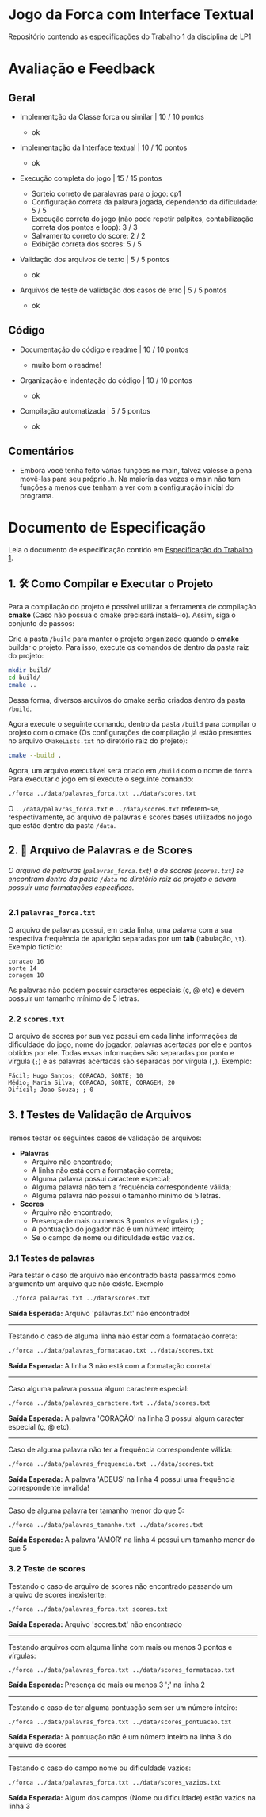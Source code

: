 # Jogo da Forca com Interface Textual
Repositório contendo as especificações do Trabalho 1 da disciplina de LP1

# Avaliação e Feedback

## Geral

- Implementção da Classe forca ou similar | 10 / 10 pontos
	- ok

- Implementação da Interface textual | 10 / 10 pontos
	- ok

- Execução completa do jogo | 15 / 15 pontos
	- Sorteio correto de paralavras para o jogo: cp1
	- Configuração correta da palavra jogada, dependendo da dificuldade:  5 / 5 
	- Execução correta do jogo (não pode repetir palpites, contabilização correta dos pontos e loop): 3 / 3
	- Salvamento correto do score: 2 / 2
	- Exibição correta dos scores: 5 / 5

- Validação dos arquivos de texto | 5 / 5 pontos
	- ok

- Arquivos de teste de validação dos casos de erro | 5 / 5 pontos
	- ok

## Código

- Documentação do código e readme | 10 / 10 pontos
	- muito bom o readme!

- Organização e indentação do código | 10 / 10 pontos
	- ok

- Compilação automatizada | 5 / 5 pontos
	- ok
	
## Comentários
- Embora você tenha feito várias funções no main, talvez valesse a pena movê-las para seu próprio .h. Na maioria das vezes o main não tem funções a
menos que tenham a ver com a configuração inicial do programa.

# Documento de Especificação

Leia o documento de especificação contido em [Especificação do Trabalho 1](https://docs.google.com/document/d/1aa51VNLQ_jpZaEuGkMz2KE8feAkE48-TENZ9eqn48nk/edit?usp=sharing).



## 1. :hammer_and_wrench: Como Compilar e Executar o Projeto

Para a compilação do projeto é possível utilizar a ferramenta de compilação **cmake** (Caso não possua o cmake precisará instalá-lo). Assim, siga o conjunto de passos:

Crie a pasta `/build` para manter o projeto organizado quando o **cmake** buildar o projeto. Para isso, execute os comandos de dentro da pasta raiz do projeto:

```bash
mkdir build/
cd build/
cmake ..
```

Dessa forma, diversos arquivos do cmake serão criados dentro da pasta `/build`. 

Agora execute o seguinte comando, dentro da pasta `/build` para compilar o projeto com o cmake (Os configurações de compilação já estão presentes no arquivo `CMakeLists.txt` no diretório raiz do projeto):

```bash
cmake --build . 
```

Agora, um arquivo executável será criado em `/build` com o nome de `forca`. Para executar o jogo em sí execute o seguinte comando:

```bash
./forca ../data/palavras_forca.txt ../data/scores.txt
```

O `../data/palavras_forca.txt`  e `../data/scores.txt` referem-se, respectivamente, ao arquivo de palavras e scores bases utilizados no jogo que estão dentro da pasta  `/data`.

## 2. :file_folder: Arquivo de Palavras e de Scores

###### O arquivo de palavras (`palavras_forca.txt`) e de scores (`scores.txt`) se encontram dentro da pasta `/data` no diretório raiz do projeto e devem possuir uma formatações específicas.

### 2.1 `palavras_forca.txt`

O arquivo de palavras possui, em cada linha, uma palavra com a sua respectiva frequência de aparição separadas por um **tab** (tabulação, `\t`). Exemplo fictício:

```
coracao	16
sorte 14
coragem 10

```

As palavras não podem possuir caracteres especiais (ç, @ etc) e devem possuir um tamanho mínimo de 5 letras.

### 2.2 `scores.txt`

O arquivo de scores por sua vez possui em cada linha informações da dificuldade do jogo, nome do jogador, palavras acertadas por ele e pontos obtidos por ele. Todas essas informações são separadas por ponto e vírgula (`;`) e as palavras acertadas são separadas por vírgula (`,`). Exemplo:

```
Fácil; Hugo Santos; CORACAO, SORTE; 10
Médio; Maria Silva; CORACAO, SORTE, CORAGEM; 20
Difícil; Joao Souza; ; 0
```



## 3. :exclamation: Testes de Validação de Arquivos

Iremos testar os seguintes casos de validação de arquivos:

* **Palavras**
  * Arquivo não encontrado;
  * A linha não está com a formatação correta;
  * Alguma palavra possui caractere especial;
  * Alguma palavra não tem a frequência correspondente válida;
  * Alguma palavra não possui o tamanho mínimo de 5 letras.
* **Scores**
  * Arquivo não encontrado;
  * Presença de mais ou menos 3 pontos e vírgulas (`;`) ;
  * A pontuação do jogador não é um número inteiro;
  * Se o campo de nome ou dificuldade estão vazios.

### 3.1 Testes de palavras

Para testar o caso de arquivo não encontrado basta passarmos como argumento um arquivo que não existe. Exemplo

```bash
 ./forca palavras.txt ../data/scores.txt
```

**Saída Esperada:** Arquivo 'palavras.txt' não encontrado!

---

Testando o caso de alguma linha não estar com a formatação correta:

```bash
./forca ../data/palavras_formatacao.txt ../data/scores.txt
```

**Saída Esperada:** A linha 3 não está com a formatação correta!

---

Caso alguma palavra possua algum caractere especial:

```bash
./forca ../data/palavras_caractere.txt ../data/scores.txt
```

**Saída Esperada:** A palavra 'CORAÇÃO' na linha 3 possui algum caracter especial (ç, @ etc).

---

Caso de alguma palavra não ter a frequência correspondente válida:

```bash
./forca ../data/palavras_frequencia.txt ../data/scores.txt
```

**Saída Esperada:** A palavra 'ADEUS' na linha 4 possui uma frequência correspondente inválida!

---

Caso de alguma palavra ter tamanho menor do que 5:

```bash
./forca ../data/palavras_tamanho.txt ../data/scores.txt
```

**Saída Esperada:** A palavra 'AMOR' na linha 4 possui um tamanho menor do que 5

### 3.2 Teste de scores

Testando o caso de arquivo de scores não encontrado passando um arquivo de scores inexistente:

```bash
./forca ../data/palavras_forca.txt scores.txt
```

**Saída Esperada:** Arquivo 'scores.txt' não encontrado

---

Testando arquivos com alguma linha com mais ou menos 3 pontos e vírgulas:

```bash
./forca ../data/palavras_forca.txt ../data/scores_formatacao.txt
```

**Saída Esperada:** Presença de mais ou menos 3 ';' na linha 2

---

Testando o caso de ter alguma pontuação sem ser um número inteiro:

```
./forca ../data/palavras_forca.txt ../data/scores_pontuacao.txt
```

**Saída Esperada:** A pontuação não é um número inteiro na linha 3 do arquivo de scores

---

Testando o caso do campo nome ou dificuldade vazios:

```bash
./forca ../data/palavras_forca.txt ../data/scores_vazios.txt
```

**Saída Esperada:** Algum dos campos (Nome ou dificuldade) estão vazios na linha 3
